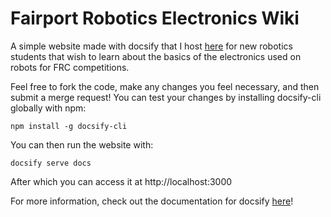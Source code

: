 # Fairport Robotics Electronics Wiki
A simple website made with docsify that I host [here](https://electronics.badfirmware.com/#/) for new robotics students that wish to learn about the basics of the electronics used on robots for FRC competitions.

Feel free to fork the code, make any changes you feel necessary, and then submit a merge request!
You can test your changes by installing docsify-cli globally with npm:
```
npm install -g docsify-cli
```
You can then run the website with:
```
docsify serve docs
```
After which you can access it at http://localhost:3000

For more information, check out the documentation for docsify [here](https://docsify.js.org/#/)!
